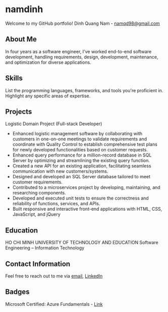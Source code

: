 # namdinh

Welcome to my GitHub portfolio! 
Dinh Quang Nam - namqd98@gmail.com
## About Me

In four years as a software engineer, I've worked end-to-end software development, handling requirements, design, development, maintenance, and optimization for diverse applications.

## Skills

List the programming languages, frameworks, and tools you're proficient in. Highlight any specific areas of expertise.

## Projects

Logistic Domain Project (Full-stack Developer)
- Enhanced logistic management software by collaborating with customers in one-on-one meetings to validate requirements and coordinate with Quality Control to establish comprehensive test plans for newly developed functionalities based on customer requests.
- Enhanced query performance for a million-record database in SQL Server by optimizing and streamlining the existing query function.
- Created a new API for an existing application, facilitating seamless communication with new customers/systems.
- Designed and developed an SQL Server database tailored to meet customer requirements.
- Contributed to a microservices project by developing, maintaining, and researching components.
- Developed and executed unit tests to ensure the correctness and reliability of functions, services, and APIs.
- Built responsive and interactive front-end applications with HTML, CSS, JavaScript, and jQuery

## Education

HO CHI MINH UNIVERSITY OF TECHNOLOGY AND EDUCATION
Software Engineering – Information Technology

## Contact Information

Feel free to reach out to me via [email](namqd98@gmail.com), [LinkedIn](https://www.linkedin.com/in/namqd98/)

## Badges

Microsoft Certified: Azure Fundamentals - [Link](https://learn.microsoft.com/api/credentials/share/en-us/DinhNamQuang-8710/B24B5436D067A763?sharingId=ED8C95F30F31271D)
